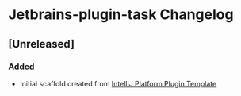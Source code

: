 <!-- Keep a Changelog guide -> https://keepachangelog.com -->

# Jetbrains-plugin-task Changelog

## [Unreleased]
### Added
- Initial scaffold created from [IntelliJ Platform Plugin Template](https://github.com/JetBrains/intellij-platform-plugin-template)

